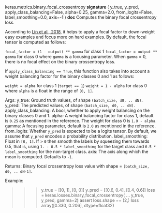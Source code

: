 keras.metrics.binary_focal_crossentropy
__signature__
(
  y_true,
  y_pred,
  apply_class_balancing=False,
  alpha=0.25,
  gamma=2.0,
  from_logits=False,
  label_smoothing=0.0,
  axis=-1
)
__doc__
Computes the binary focal crossentropy loss.

According to [Lin et al., 2018](https://arxiv.org/pdf/1708.02002.pdf), it
helps to apply a focal factor to down-weight easy examples and focus more on
hard examples. By default, the focal tensor is computed as follows:

`focal_factor = (1 - output) ** gamma` for class 1
`focal_factor = output ** gamma` for class 0
where `gamma` is a focusing parameter. When `gamma` = 0, there is no focal
effect on the binary crossentropy loss.

If `apply_class_balancing == True`, this function also takes into account a
weight balancing factor for the binary classes 0 and 1 as follows:

`weight = alpha` for class 1 (`target == 1`)
`weight = 1 - alpha` for class 0
where `alpha` is a float in the range of `[0, 1]`.

Args:
    y_true: Ground truth values, of shape `(batch_size, d0, .. dN)`.
    y_pred: The predicted values, of shape `(batch_size, d0, .. dN)`.
    apply_class_balancing: A bool, whether to apply weight balancing on the
        binary classes 0 and 1.
    alpha: A weight balancing factor for class 1, default is `0.25` as
        mentioned in the reference. The weight for class 0 is `1.0 - alpha`.
    gamma: A focusing parameter, default is `2.0` as mentioned in the
        reference.
    from_logits: Whether `y_pred` is expected to be a logits tensor. By
        default, we assume that `y_pred` encodes a probability distribution.
    label_smoothing: Float in `[0, 1]`. If > `0` then smooth the labels by
        squeezing them towards 0.5, that is,
        using `1. - 0.5 * label_smoothing` for the target class
        and `0.5 * label_smoothing` for the non-target class.
    axis: The axis along which the mean is computed. Defaults to `-1`.

Returns:
    Binary focal crossentropy loss value
    with shape = `[batch_size, d0, .. dN-1]`.

Example:

>>> y_true = [[0, 1], [0, 0]]
>>> y_pred = [[0.6, 0.4], [0.4, 0.6]]
>>> loss = keras.losses.binary_focal_crossentropy(
...        y_true, y_pred, gamma=2)
>>> assert loss.shape == (2,)
>>> loss
array([0.330, 0.206], dtype=float32)
